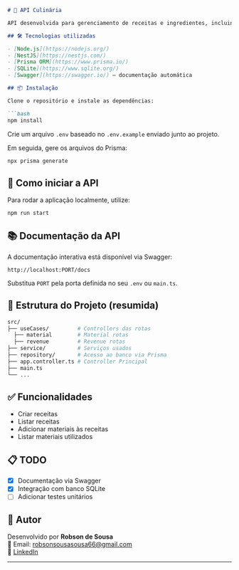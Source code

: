 ```markdown
# 🍲 API Culinária

API desenvolvida para gerenciamento de receitas e ingredientes, incluindo criação, listagem e detalhamento das receitas e seus materiais.

## 🛠 Tecnologias utilizadas

- [Node.js](https://nodejs.org/)
- [NestJS](https://nestjs.com/)
- [Prisma ORM](https://www.prisma.io/)
- [SQLite](https://www.sqlite.org/)
- [Swagger](https://swagger.io/) – documentação automática

## 📦 Instalação

Clone o repositório e instale as dependências:

```bash
npm install
```

Crie um arquivo `.env` baseado no `.env.example` enviado junto ao projeto.

Em seguida, gere os arquivos do Prisma:

```bash
npx prisma generate
```

## 🚀 Como iniciar a API

Para rodar a aplicação localmente, utilize:

```bash
npm run start
```

## 📚 Documentação da API

A documentação interativa está disponível via Swagger:

```
http://localhost:PORT/docs
```

Substitua `PORT` pela porta definida no seu `.env` ou `main.ts`.

## 📁 Estrutura do Projeto (resumida)

```bash
src/
├── useCases/         # Controllers das rotas
  ├── material        # Material rotas
  ├── revenue         # Revenue rotas
├── service/          # Serviços usados
├── repository/       # Acesso ao banco via Prisma
├── app.controller.ts # Controller Principal
├── main.ts           
└── ...
```

## ✅ Funcionalidades

- Criar receitas
- Listar receitas
- Adicionar materiais às receitas
- Listar materiais utilizados

## 📋 TODO

- [x] Documentação via Swagger
- [x] Integração com banco SQLite
- [ ] Adicionar testes unitários

## 👤 Autor

Desenvolvido por **Robson de Sousa**  
📧 Email: robsonsousasousa66@gmail.com  
🔗 [LinkedIn](https://www.linkedin.com/in/robson-sousa-110b4717a/)

---